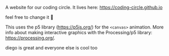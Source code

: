 A website for our coding circle. It lives here: https://coding-circle.github.io

feel free to change it 👻

This uses the p5 library (https://p5js.org/) for the `<canvas>` animation. More info about making interactive graphics with the Processing/p5 library: https://processing.org/.


diego is great and everyone else is cool too
